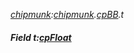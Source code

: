 _[chipmunk](../../modules/chipmunk/chipmunk-module.md):[chipmunk](../../modules/chipmunk/chipmunk-module.md).[cpBB](../../modules/chipmunk/chipmunk-cpbb.md).t_
##### Field t:[cpFloat](../../modules/chipmunk/chipmunk-cpfloat.md)
